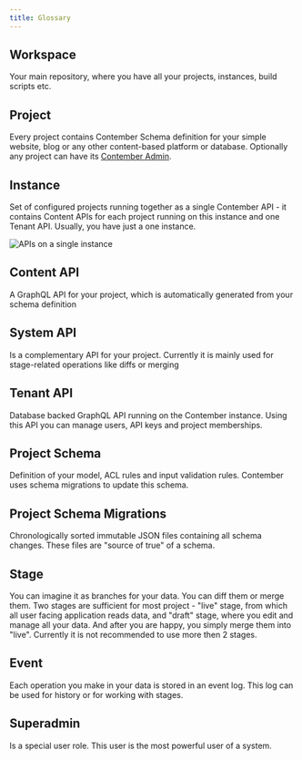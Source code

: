 ```yaml
---
title: Glossary
---
```


## **Workspace**
Your main repository, where you have all your projects, instances, build scripts etc.

## **Project**
Every project contains Contember Schema definition for your simple website, blog or any other content-based platform or database. Optionally any project can have its [Contember Admin](admin/overview.md).

## **Instance**
Set of configured projects running together as a single Contember API - it contains Content APIs for each project running on this instance and one Tenant API. Usually, you have just a one instance.

![APIs on a single instance](/assets/single-instance.svg)

## **Content API**
A GraphQL API for your project, which is automatically generated from your schema definition

## **System API**
Is a complementary API for your project. Currently it is mainly used for stage-related operations like diffs or merging

## **Tenant API**
Database backed GraphQL API running on the Contember instance. Using this API you can manage users, API keys and project memberships.

## **Project Schema**
Definition of your model, ACL rules and input validation rules. Contember uses schema migrations to update this schema.

## **Project Schema Migrations**
Chronologically sorted immutable JSON files containing all schema changes. These files are "source of true" of a schema.


## **Stage**
You can imagine it as branches for your data. You can diff them or merge them. Two stages are sufficient for most project - "live" stage, from which all user facing application reads data, and "draft" stage, where you edit and manage all your data. And after you are happy, you simply merge them into "live". Currently it is not recommended to use more then 2 stages.

## **Event**
Each operation you make in your data is stored in an event log. This log can be used for history or for working with stages.

## **Superadmin**
Is a special user role. This user is the most powerful user of a system.


<!--
ADD MODEL SCHEMA, ACL RULES, INPUT VALIDATION RULES
ADD ENTITY
UNIFY TERMINOLOGY "DATA MODEL" vs. "CONTENT SCHEMA" vs. "MODEL SCHEMA"
-->

